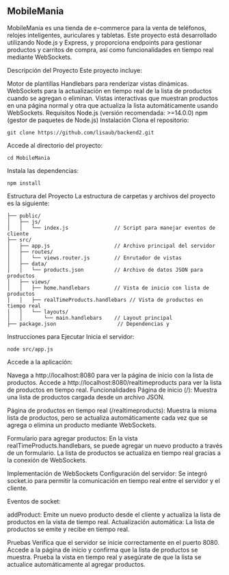 ## MobileMania

MobileMania es una tienda de e-commerce para la venta de teléfonos, relojes inteligentes, auriculares y tabletas. Este proyecto está desarrollado utilizando Node.js y Express, y proporciona endpoints para gestionar productos y carritos de compra, así como funcionalidades en tiempo real mediante WebSockets.

Descripción del Proyecto
Este proyecto incluye:

Motor de plantillas Handlebars para renderizar vistas dinámicas.
WebSockets para la actualización en tiempo real de la lista de productos cuando se agregan o eliminan.
Vistas interactivas que muestran productos en una página normal y otra que actualiza la lista automáticamente usando WebSockets.
Requisitos
Node.js (versión recomendada: >=14.0.0)
npm (gestor de paquetes de Node.js)
Instalación
Clona el repositorio:
```plaintext
git clone https://github.com/lisaub/backend2.git
```
Accede al directorio del proyecto:

```plaintext
cd MobileMania
```
Instala las dependencias:

```plaintext
npm install
```
Estructura del Proyecto
La estructura de carpetas y archivos del proyecto es la siguiente:
```plaintext
├── public/
│   ├── js/
│   │   └── index.js               // Script para manejar eventos de cliente
├── src/
│   ├── app.js                     // Archivo principal del servidor
│   ├── routes/
│   │   └── views.router.js        // Enrutador de vistas
│   ├── data/
│   │   └── products.json          // Archivo de datos JSON para productos
│   ├── views/
│   │   ├── home.handlebars        // Vista de inicio con lista de productos
│   │   ├── realTimeProducts.handlebars // Vista de productos en tiempo real
│   │   └── layouts/
│   │       └── main.handlebars    // Layout principal
├── package.json                    // Dependencias y 
```

Instrucciones para Ejecutar
Inicia el servidor:
```plaintext
node src/app.js
```
Accede a la aplicación:

Navega a http://localhost:8080 para ver la página de inicio con la lista de productos.
Accede a http://localhost:8080/realtimeproducts para ver la lista de productos en tiempo real.
Funcionalidades
Página de inicio (/): Muestra una lista de productos cargada desde un archivo JSON.

Página de productos en tiempo real (/realtimeproducts): Muestra la misma lista de productos, pero se actualiza automáticamente cada vez que se agrega o elimina un producto mediante WebSockets.

Formulario para agregar productos: En la vista realTimeProducts.handlebars, se puede agregar un nuevo producto a través de un formulario. La lista de productos se actualiza en tiempo real gracias a la conexión de WebSockets.

Implementación de WebSockets
Configuración del servidor: Se integró socket.io para permitir la comunicación en tiempo real entre el servidor y el cliente.

Eventos de socket:

addProduct: Emite un nuevo producto desde el cliente y actualiza la lista de productos en la vista de tiempo real.
Actualización automática: La lista de productos se emite y recibe en tiempo real.


Pruebas
Verifica que el servidor se inicie correctamente en el puerto 8080.
Accede a la página de inicio y confirma que la lista de productos se muestra.
Prueba la vista en tiempo real y asegúrate de que la lista se actualice automáticamente al agregar productos.
